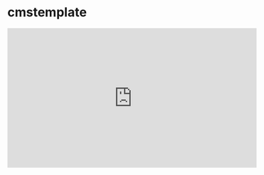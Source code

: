 # cmstemplate
<iframe width="560" height="315" src="https://www.youtube.com/embed/Xmr8Y4UDPFU" title="YouTube video player" frameborder="0" allow="accelerometer; autoplay; clipboard-write; encrypted-media; gyroscope; picture-in-picture" allowfullscreen></iframe>
